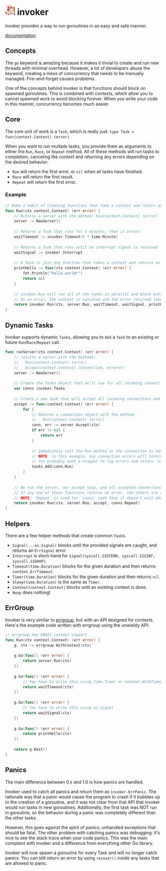 # ![](docs/invoker.png) invoker
Invoker provides a way to run goroutines in an easy and safe manner.

[documentation](https://pkg.go.dev/github.com/kixelated/invoker)

## Concepts

The `go` keyword is amazing because it makes it trivial to create and run new threads with minimal overhead. However, a lot of developers abuse the keyword, creating a mess of concurrency that needs to be manually managed. Fire-and-forget causes problems.

One of the concepts behind invoker is that functions should block on spawned goroutines. This is combined with contexts, which allow you to cancel spawned work to avoid blocking forever. When you write your code in this manner, concurrency becomes much easier.

## Core
The core unit of work is a `Task`, which is really just: `type Task = func(context.Context) (error)`

When you want to run multiple tasks, you provide them as arguments to either the `Run`, `Race`, or `Repeat` method. All of these methods will run tasks to completion, canceling the context and returning any errors depending on the desired behavior:

* `Run` will return the first error, or `nil` when all tasks have finished.
* `Race` will return the first result.
* `Repeat` will return the first error.

### Example
```go
// Make a habit of creating functions that take a context and return an error!
func Run(ctx context.Context) (err error) {
	// Returns a server with the method: Run(context.Context) (error)
	server := NewServer()

	// Returns a Task that runs for 5 minutes, then it errors
	waitTimeout := invoker.Timeout(5 * time.Minute)

	// Returns a Task that runs until an interrupt signal is received
	waitSignal := invoker.Interrupt

	// A Task is just any function that takes a context and returns an error
	printHello := func(ctx context.Context) (err error) {
		fmt.Println("hello world!")
		return nil
	}

	// invoker.Run will run all of the tasks in parallel and block until they all return.
	// On an error, the context is canceled and the error returned (once all functions have returned).
	return invoker.Run(ctx, server.Run, waitTimeout, waitSignal, printHello)
}
```

## Dynamic Tasks
Invoker supports dynamic `Tasks`, allowing you to `Add` a `Task` to an existing or future `Run`/`Race`/`Repeat` call.

```go
func runServer(ctx context.Context) (err error) {
	// returns a server with the methods:
	//   Run(context.Context) (error)
	//   Accept(context.Context) (Connection, erreror)
	server := NewServer()

	// Create the Tasks object that we'll use for all incoming connections
	var conns invoker.Tasks

	// Create a new task that will accept all incoming connections and make sure Run is called.
	accept := func(context.Context) (err error) {
		for {
			// Returns a connection object with the method:
			//   Run(context.Context) (error)
			conn, err := server.Accept(ctx)
			if err != nil {
				return err
			}

			// Immediately call the Run method on the connection to handle any per-connection state.
			// NOTE: in this example, any connection errors will terminate the server.
			// You probably want a wrapper to log errors and return `nil` instead.
			tasks.Add(conn.Run)
		}
	}

	// We run the server, our accept loop, and all accepted connections.
	// If any one of these functions returns an error, the others are cancelled.
	// NOTE: `Repeat` is used for `conns` such that it doesn't exit when there are no outstanding connections.
	return invoker.Run(ctx, server.Run, accept, conns.Repeat)
}
```

## Helpers
There are a few helper methods that create common `Task`s.

* `Signal(...os.Signal)` blocks until the provided signals are caught, and returns an `ErrSignal` error.
* `Interrupt` is short-hand for `Signal(syscall.SIGTERM, syscall.SIGINT, syscall.SIGHUP)`.
* `Timeout(time.Duration)` blocks for the given duration and then returns `context.ErrTimeout`.
* `Timer(time.Duration)` blocks for the given duration and then returns `nil`.
* `Sleep(time.Duration)` is the same as `Timer`.
* `Context(context.Context)` blocks until an existing context is done.
* `Noop` does nothing!

## ErrGroup
Invoker is very similar to [errgroup](https://godoc.org/golang.org/x/sync/errgroup), but with an API designed for contexts. Here's the example code written with errgroup using the unwieldy API:

```go
// errgroup has GROSS context support
func Run(ctx context.Context) (err error) {
	g, ctx := errgroup.WithContext(ctx)

	g.Go(func() (err error) {
		return server.Run(ctx)
	})

	g.Go(func() (err error) {
		// You have to write this using time.Timer or context.WithTimeout
		return waitTimeout(ctx)
	})

	g.Go(func() (err error) {
		// You have to write this using os.Signal
		return waitSignal(ctx)
	})

	g.Go(func() (err error) {
		return printHello(ctx)
	})

	return g.Wait()
}
```

## Panics
The main difference between 0.x and 1.0 is how panics are handled.

Invoker used to catch all panics and return them as `invoker.ErrPanic`. The rationale was that a panic would cause the program to crash if it bubbles up to the creation of a goroutine, and it was not clear from that API that invoker would run tasks in new goroutines. Additionally, the first task was NOT run in goroutine, so the behavior during a panic was completely different than the other tasks.

However, this goes against the spirit of panics; unhandled exceptions that should be fatal. The other problem with catching panics was debugging: it's nice to see the stack trace when your code panics. This was the main complaint with invoker and a difference from everything other Go library.

Invoker will now spawn a goroutine for every Task and will no longer catch panics. You can still return an error by using `recover()` inside any tasks that are allowed to panic.

